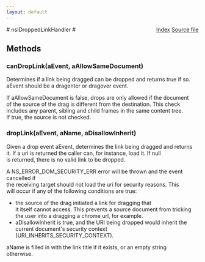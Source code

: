 ```yaml
---
layout: default
---
```

<div class='links' style='float:right'><a href="../index.html">Index</a>
<a href="http://dxr.mozilla.org/mozilla-central/source/dom/base/nsIDroppedLinkHandler.idl">Source file</a>
</div>
# nsIDroppedLinkHandler #

## Methods ##

### canDropLink(aEvent, aAllowSameDocument) ###
  
Determines if a link being dragged can be dropped and returns true if so.  
aEvent should be a dragenter or dragover event.  
  
If aAllowSameDocument is false, drops are only allowed if the document  
of the source of the drag is different from the destination. This check  
includes any parent, sibling and child frames in the same content tree.  
If true, the source is not checked.  
  

### dropLink(aEvent, aName, aDisallowInherit) ###
  
Given a drop event aEvent, determines the link being dragged and returns  
it. If a uri is returned the caller can, for instance, load it. If null  
is returned, there is no valid link to be dropped.  
  
A NS_ERROR_DOM_SECURITY_ERR error will be thrown and the event cancelled if  
the receiving target should not load the uri for security reasons. This  
will occur if any of the following conditions are true:  
 - the source of the drag initiated a link for dragging that  
   it itself cannot access. This prevents a source document from tricking  
   the user into a dragging a chrome url, for example.  
 - aDisallowInherit is true, and the URI being dropped would inherit the  
   current document's security context (URI_INHERITS_SECURITY_CONTEXT).  
  
aName is filled in with the link title if it exists, or an empty string  
otherwise.  
  
